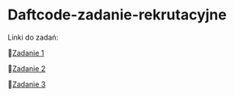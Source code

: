 # Daftcode-zadanie-rekrutacyjne

Linki do zadań:

:pencil:[Zadanie 1](https://magdasid.github.io/Daftcode-zadanie-rekrutacyjne/Zadanie1/1.html)


:pencil:[Zadanie 2](https://magdasid.github.io/Daftcode-zadanie-rekrutacyjne/Zadanie2/2.html)


:pencil:[Zadanie 3](https://magdasid.github.io/Daftcode-zadanie-rekrutacyjne/Zadanie3/3.html)
